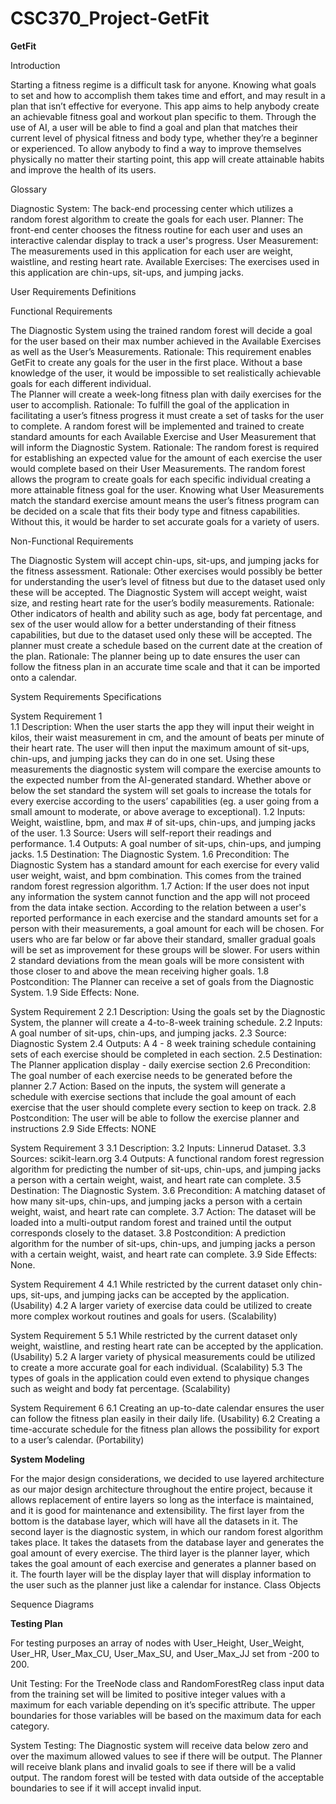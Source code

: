 # CSC370_Project-GetFit

**GetFit**

Introduction

Starting a fitness regime is a difficult task for anyone. Knowing what goals to set and how to accomplish them takes time and effort, and may result in a plan that isn’t effective for everyone. This app aims to help anybody create an achievable fitness goal and workout plan specific to them. Through the use of AI, a user will be able to find a goal and plan that matches their current level of physical fitness and body type, whether they’re a beginner or experienced. To allow anybody to find a way to improve themselves physically no matter their starting point, this app will create attainable habits and improve the health of its users.

Glossary

Diagnostic System: The back-end processing center which utilizes a random forest algorithm to create the goals for each user.
Planner: The front-end center chooses the fitness routine for each user and uses an interactive calendar display to track a user's progress.
User Measurement: The measurements used in this application for each user are weight, waistline, and resting heart rate.
Available Exercises: The exercises used in this application are chin-ups, sit-ups, and jumping jacks.

User Requirements Definitions

Functional Requirements

The Diagnostic System using the trained random forest will decide a goal for the user based on their max number achieved in the Available Exercises as well as the User’s Measurements.
Rationale: This requirement enables GetFit to create any goals for the user in the first place. Without a base knowledge of the user, it would be impossible to set realistically achievable goals for each different individual.  
The Planner will create a week-long fitness plan with daily exercises for the user to accomplish.
Rationale: To fulfill the goal of the application in facilitating a user’s fitness progress it must create a set of tasks for the user to complete. 
A random forest will be implemented and trained to create standard amounts for each Available Exercise and User Measurement that will inform the Diagnostic System.
Rationale: The random forest is required for establishing an expected value for the amount of each exercise the user would complete based on their User Measurements. The random forest allows the program to create goals for each specific individual creating a more attainable fitness goal for the user. Knowing what User Measurements match the standard exercise amount means the user’s fitness program can be decided on a scale that fits their body type and fitness capabilities. Without this, it would be harder to set accurate goals for a variety of users. 

Non-Functional Requirements

The Diagnostic System will accept chin-ups, sit-ups, and jumping jacks for the fitness assessment.
Rationale: Other exercises would possibly be better for understanding the user’s level of   fitness but due to the dataset used only these will be accepted. 
The Diagnostic System will accept weight, waist size, and resting heart rate for the user’s bodily measurements.
Rationale: Other indicators of health and ability such as age, body fat percentage, and sex of the user would allow for a better understanding of their fitness capabilities, but due to the dataset used only these will be accepted.
The planner must create a schedule based on the current date at the creation of the plan. 
Rationale: The planner being up to date ensures the user can follow the fitness plan in an accurate time scale and that it can be imported onto a calendar.

System Requirements Specifications

System Requirement 1     
     1.1 Description:  When the user starts the app they will input their weight in kilos, their waist measurement in cm, and the amount of beats per minute of their heart rate. The user will then input the maximum amount of sit-ups, chin-ups, and jumping jacks they can do in one set. Using these measurements the diagnostic system will compare the exercise amounts to the expected number from the AI-generated standard. Whether above or below the set standard the system will set goals to increase the totals for every exercise according to the users’ capabilities (eg. a user going from a small amount to moderate, or above average to exceptional).
      1.2 Inputs: Weight, waistline, bpm, and max # of sit-ups, chin-ups, and jumping jacks of the user.
      1.3 Source: Users will self-report their readings and performance.
      1.4 Outputs: A goal number of sit-ups, chin-ups, and jumping jacks.
      1.5 Destination: The Diagnostic System.
      1.6 Precondition: The Diagnostic System has a standard amount for each exercise for every valid user weight, waist, and bpm combination. This comes from the trained random forest regression algorithm.
      1.7 Action: If the user does not input any information the system cannot function and the app will not proceed from the data intake section. According to the relation between a user's reported performance in each exercise and the standard amounts set for a person with their measurements, a goal amount for each will be chosen. For users who are far below or far above their standard, smaller gradual goals will be set as improvement for these groups will be slower. For users within 2 standard deviations from the mean goals will be more consistent with those closer to and above the mean receiving higher goals. 
      1.8 Postcondition: The Planner can receive a set of goals from the Diagnostic System.
      1.9 Side Effects: None. 


    
System Requirement 2
      2.1 Description: Using the goals set by the Diagnostic System, the planner will create a 4-to-8-week training schedule.
      2.2 Inputs:  A goal number of sit-ups, chin-ups, and jumping jacks.
      2.3 Source: Diagnostic System
      2.4 Outputs: A 4 - 8 week training schedule containing sets of each exercise should be completed in each section.
      2.5 Destination: The Planner application display - daily exercise section
      2.6 Precondition: The goal number of each exercise needs to be generated before the planner
      2.7 Action: Based on the inputs, the system will generate a schedule with exercise sections that include the goal amount of each exercise that the user should complete every section to              keep on track. 
      2.8 Postcondition: The user will be able to follow the exercise planner and instructions
      2.9 Side Effects: NONE



System Requirement 3
      3.1 Description: 
      3.2 Inputs: Linnerud Dataset.
      3.3 Sources: scikit-learn.org
      3.4 Outputs: A functional random forest regression algorithm for predicting the number of sit-ups, chin-ups, and jumping jacks a person with a certain weight, waist, and heart rate can complete.
      3.5 Destination: The Diagnostic System.
      3.6 Precondition: A matching dataset of how many sit-ups, chin-ups, and jumping jacks a person with a certain weight, waist, and heart rate can complete.
      3.7 Action: The dataset will be loaded into a multi-output random forest and trained until the output corresponds closely to the dataset. 
      3.8 Postcondition: A prediction algorithm for the number of sit-ups, chin-ups, and jumping jacks a person with a certain weight, waist, and heart rate can complete.
      3.9 Side Effects: None.



System Requirement 4
      4.1 While restricted by the current dataset only chin-ups, sit-ups, and jumping jacks can be accepted by the application. (Usability)
      4.2 A larger variety of exercise data could be utilized to create more complex workout routines and goals for users. (Scalability)



System Requirement 5
      5.1 While restricted by the current dataset only weight, waistline, and resting heart rate can be accepted by the application. (Usability)
      5.2 A larger variety of physical measurements could be utilized to create a more accurate goal for each individual. (Scalability)
      5.3 The types of goals in the application could even extend to physique changes such as weight and body fat percentage. (Scalability)



System Requirement 6
      6.1 Creating an up-to-date calendar ensures the user can follow the fitness plan easily in their daily life. (Usability)
      6.2 Creating a time-accurate schedule for the fitness plan allows the possibility for export to a user’s calendar. (Portability)






**System Modeling**

For the major design considerations, we decided to use layered architecture as our major design architecture throughout the entire project, because it allows replacement of entire layers so long as the interface is maintained, and it is good for maintenance and extensibility. The first layer from the bottom is the database layer, which will have all the datasets in it. The second layer is the diagnostic system, in which our random forest algorithm takes place. It takes the datasets from the database layer and generates the goal amount of every exercise. The third layer is the planner layer, which takes the goal amount of each exercise and generates a planner based on it. The fourth layer will be the display layer that will display information to the user such as the planner just like a calendar for instance.
Class Objects





Sequence Diagrams




**Testing Plan**


For testing purposes an array of nodes with User_Height, User_Weight, User_HR, User_Max_CU, User_Max_SU, and User_Max_JJ set from -200 to 200. 

Unit Testing: For the TreeNode class and RandomForestReg class input data from the training set will be limited to positive integer values with a maximum for each variable depending on it’s specific attribute. The upper boundaries for those variables will be based on the maximum data for each category.

System Testing: 
The Diagnostic system will receive data below zero and over the maximum allowed values to see if there will be output. 
The Planner will receive blank plans and invalid goals to see if there will be a valid output.
The random forest will be tested with data outside of the acceptable boundaries to see if it will accept invalid input.











